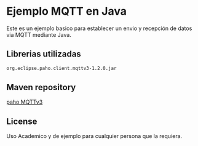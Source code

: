 # Ejemplo MQTT en Java

Este es un ejemplo basico para establecer un envio y recepción de datos via MQTT mediante Java.

## Librerias utilizadas


```bash
org.eclipse.paho.client.mqttv3-1.2.0.jar
```

## Maven repository
[paho MQTTv3](https://mvnrepository.com/artifact/org.eclipse.paho/org.eclipse.paho.client.mqttv3)



## License
Uso Academico y de ejemplo para cualquier persona que la requiera.